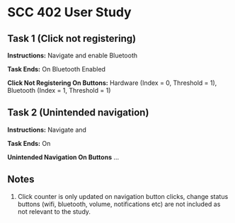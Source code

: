 # SCC 402 User Study
## Task 1 (Click not registering)
**Instructions:** Navigate and enable Bluetooth 

**Task Ends:** On Bluetooth Enabled

**Click Not Registering On Buttons:** Hardware (Index = 0, Threshold = 1), Bluetooth (Index = 1, Threshold = 1)

## Task 2 (Unintended navigation)
**Instructions:** Navigate and 

**Task Ends:** On 

**Unintended Navigation On Buttons** ...


## Notes
1. Click counter is only updated on navigation button clicks, change status buttons (wifi, bluetooth, volume, notifications etc) are not included as not relevant to the study.